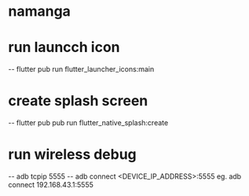 # namanga



# run launcch icon

-- flutter pub run flutter_launcher_icons:main

# create splash screen
-- flutter pub pub run flutter_native_splash:create


# run wireless debug

--  adb tcpip 5555
-- adb connect <DEVICE_IP_ADDRESS>:5555 eg. adb connect 192.168.43.1:5555